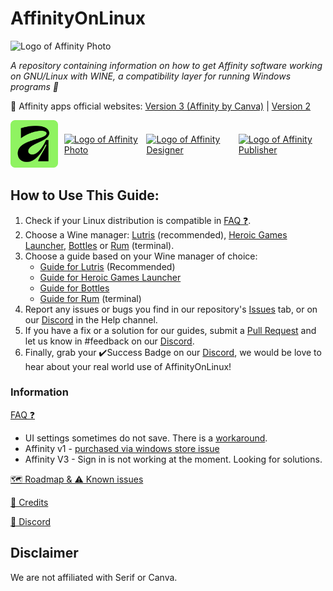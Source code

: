 # AffinityOnLinux 
<img src="./Assets/NewLogos/AffinityOnLinux-TightCrop.png" width="100" alt="Logo of Affinity Photo">

_A repository containing information on how to get Affinity software working on GNU/Linux with WINE, a compatibility layer for running Windows programs 🐧_

📢 Affinity apps official websites: [Version 3 (Affinity by Canva)](https://www.affinity.studio/) | [Version 2](https://affinity.serif.com/v2/)

<div style="display: flex; gap: 10px; align-items: center;">
  <a href="https://www.affinity.studio/">
    <img src="./Assets/Icons/Affinity-V3.svg" width="100" alt="Logo of Affinity Photo">
  </a>
  <a href="https://store.serif.com/update/windows/photo/2/">
    <img src="./Assets/Icons/Photo.svg" width="100" alt="Logo of Affinity Photo">
  </a>
  <a href="https://store.serif.com/update/windows/designer/2/">
    <img src="./Assets/Icons/Designer.svg" width="100" alt="Logo of Affinity Designer">
  </a>
  <a href="https://store.serif.com/update/windows/publisher/2/">
    <img src="./Assets/Icons/Publisher.svg" width="100" alt="Logo of Affinity Publisher">
  </a>
</div>

## How to Use This Guide:

1. Check if your Linux distribution is compatible in [FAQ ❓](/FAQ.md#tested-methods).
2. Choose a Wine manager: [Lutris](https://lutris.net/) (recommended), [Heroic Games Launcher](https://heroicgameslauncher.com/), [Bottles](https://usebottles.com/) or [Rum](https://gitlab.com/xkero/rum) (terminal).
3. Choose a guide based on your Wine manager of choice: 
    - [Guide for Lutris](./Guides/Lutris/Guide.md) (Recommended)
    - [Guide for Heroic Games Launcher](./Guides/Heroic/Guide.md)
    - [Guide for Bottles](./Guides/Bottles/Guide.md)
    - [Guide for Rum](./Guides/Rum/Guide.md) (terminal)
4. Report any issues or bugs you find in our repository's [Issues](https://github.com/seapear/AffinityOnLinux/issues) tab, or on our [Discord](https://discord.gg/t5V9ecpJWZ) in the Help channel.
5. If you have a fix or a solution for our guides, submit a [Pull Request](https://github.com/seapear/AffinityOnLinux/pulls) and let us know in #feedback on our [Discord](https://discord.gg/t5V9ecpJWZ).
6. Finally, grab your ✔️Success Badge on our [Discord](https://discord.gg/t5V9ecpJWZ), we would be love to hear about your real world use of AffinityOnLinux!

### Information

[FAQ ❓](/FAQ.md)
  - UI settings sometimes do not save. There is a [workaround](Guides/Settings.md).
  - Affinity v1 - [purchased via windows store issue](https://github.com/seapear/AffinityOnLinux/blob/main/FAQ.md#which-affinity-versions-are-supported)
  - Affinity V3 - Sign in is not working at the moment. Looking for solutions.

[🗺️ Roadmap & ⚠️ Known issues](/Roadmap.md)

[📜 Credits](/Credits.md)

[💬 Discord](https://join.affinityonlinux.com)

## Disclaimer

We are not affiliated with Serif or Canva.
